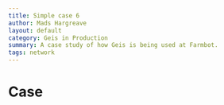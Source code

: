 ```yaml
---
title: Simple case 6
author: Mads Hargreave
layout: default
category: Geis in Production
summary: A case study of how Geis is being used at Farmbot.
tags: network
---
```


# Case
